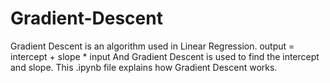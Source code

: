 # Gradient-Descent
Gradient Descent is an algorithm used in Linear Regression.
output = intercept + slope * input
And Gradient Descent is used to find the intercept and slope.
This .ipynb file explains how Gradient Descent works.
